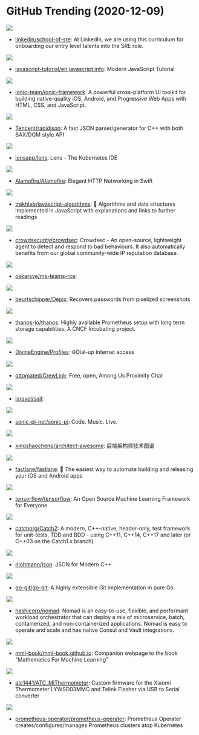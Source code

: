 # GitHub Trending (2020-12-09)

![](https://img.shields.io/badge/HTML-New%201-green?style=flat-square&logo=appveyor)
- [linkedin/school-of-sre](https://github.com/linkedin/school-of-sre): At LinkedIn, we are using this curriculum for onboarding our entry level talents into the SRE role.

![](https://img.shields.io/badge/HTML-New%20183-green?style=flat-square&logo=appveyor)
- [javascript-tutorial/en.javascript.info](https://github.com/javascript-tutorial/en.javascript.info): Modern JavaScript Tutorial

![](https://img.shields.io/badge/TypeScript-New%2074-green?style=flat-square&logo=appveyor)
- [ionic-team/ionic-framework](https://github.com/ionic-team/ionic-framework): A powerful cross-platform UI toolkit for building native-quality iOS, Android, and Progressive Web Apps with HTML, CSS, and JavaScript.

![](https://img.shields.io/badge/C%2B%2B-New%2084-green?style=flat-square&logo=appveyor)
- [Tencent/rapidjson](https://github.com/Tencent/rapidjson): A fast JSON parser/generator for C++ with both SAX/DOM style API

![](https://img.shields.io/badge/TypeScript-New%20162-green?style=flat-square&logo=appveyor)
- [lensapp/lens](https://github.com/lensapp/lens): Lens - The Kubernetes IDE

![](https://img.shields.io/badge/Swift-New%2037-green?style=flat-square&logo=appveyor)
- [Alamofire/Alamofire](https://github.com/Alamofire/Alamofire): Elegant HTTP Networking in Swift

![](https://img.shields.io/badge/JavaScript-New%20230-green?style=flat-square&logo=appveyor)
- [trekhleb/javascript-algorithms](https://github.com/trekhleb/javascript-algorithms): 📝 Algorithms and data structures implemented in JavaScript with explanations and links to further readings

![](https://img.shields.io/badge/Go-New%2095-green?style=flat-square&logo=appveyor)
- [crowdsecurity/crowdsec](https://github.com/crowdsecurity/crowdsec): Crowdsec - An open-source, lightweight agent to detect and respond to bad behaviours. It also automatically benefits from our global community-wide IP reputation database.

![](https://img.shields.io/badge/none-New%20202-green?style=flat-square&logo=appveyor)
- [oskarsve/ms-teams-rce](https://github.com/oskarsve/ms-teams-rce): 

![](https://img.shields.io/badge/Python-New%201-green?style=flat-square&logo=appveyor)
- [beurtschipper/Depix](https://github.com/beurtschipper/Depix): Recovers passwords from pixelized screenshots

![](https://img.shields.io/badge/Go-New%20186-green?style=flat-square&logo=appveyor)
- [thanos-io/thanos](https://github.com/thanos-io/thanos): Highly available Prometheus setup with long term storage capabilities. A CNCF Incubating project.

![](https://img.shields.io/badge/none-New%2060-green?style=flat-square&logo=appveyor)
- [DivineEngine/Profiles](https://github.com/DivineEngine/Profiles): 🌐Dial-up Internet access

![](https://img.shields.io/badge/TypeScript-New%2098-green?style=flat-square&logo=appveyor)
- [ottomated/CrewLink](https://github.com/ottomated/CrewLink): Free, open, Among Us Proximity Chat

![](https://img.shields.io/badge/Shell-New%20107-green?style=flat-square&logo=appveyor)
- [laravel/sail](https://github.com/laravel/sail): 

![](https://img.shields.io/badge/Ruby-New%20191-green?style=flat-square&logo=appveyor)
- [sonic-pi-net/sonic-pi](https://github.com/sonic-pi-net/sonic-pi): Code. Music. Live.

![](https://img.shields.io/badge/none-New%20200-green?style=flat-square&logo=appveyor)
- [xingshaocheng/architect-awesome](https://github.com/xingshaocheng/architect-awesome): 后端架构师技术图谱

![](https://img.shields.io/badge/Ruby-New%20233-green?style=flat-square&logo=appveyor)
- [fastlane/fastlane](https://github.com/fastlane/fastlane): 🚀 The easiest way to automate building and releasing your iOS and Android apps

![](https://img.shields.io/badge/C%2B%2B-New%2085-green?style=flat-square&logo=appveyor)
- [tensorflow/tensorflow](https://github.com/tensorflow/tensorflow): An Open Source Machine Learning Framework for Everyone

![](https://img.shields.io/badge/C%2B%2B-New%2061-green?style=flat-square&logo=appveyor)
- [catchorg/Catch2](https://github.com/catchorg/Catch2): A modern, C++-native, header-only, test framework for unit-tests, TDD and BDD - using C++11, C++14, C++17 and later (or C++03 on the Catch1.x branch)

![](https://img.shields.io/badge/C%2B%2B-New%20136-green?style=flat-square&logo=appveyor)
- [nlohmann/json](https://github.com/nlohmann/json): JSON for Modern C++

![](https://img.shields.io/badge/Go-New%2053-green?style=flat-square&logo=appveyor)
- [go-git/go-git](https://github.com/go-git/go-git): A highly extensible Git implementation in pure Go.

![](https://img.shields.io/badge/Go-New%20143-green?style=flat-square&logo=appveyor)
- [hashicorp/nomad](https://github.com/hashicorp/nomad): Nomad is an easy-to-use, flexible, and performant workload orchestrator that can deploy a mix of microservice, batch, containerized, and non-containerized applications. Nomad is easy to operate and scale and has native Consul and Vault integrations.

![](https://img.shields.io/badge/Jupyter%20Notebook-New%2094-green?style=flat-square&logo=appveyor)
- [mml-book/mml-book.github.io](https://github.com/mml-book/mml-book.github.io): Companion webpage to the book "Mathematics For Machine Learning"

![](https://img.shields.io/badge/C-New%2041-green?style=flat-square&logo=appveyor)
- [atc1441/ATC_MiThermometer](https://github.com/atc1441/ATC_MiThermometer): Custom firmware for the Xiaomi Thermometer LYWSD03MMC and Telink Flasher via USB to Serial converter

![](https://img.shields.io/badge/Go-New%2026-green?style=flat-square&logo=appveyor)
- [prometheus-operator/prometheus-operator](https://github.com/prometheus-operator/prometheus-operator): Prometheus Operator creates/configures/manages Prometheus clusters atop Kubernetes


